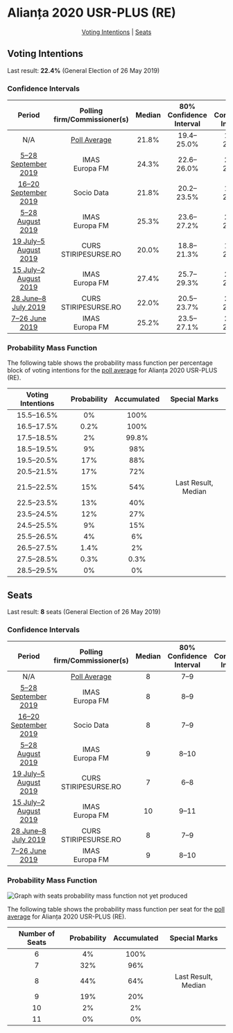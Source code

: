 # Alianța 2020 USR-PLUS (RE)

<p align="center"><a href="#voting-intentions">Voting Intentions</a> | <a href="#seats">Seats</a></p>

## Voting Intentions

Last result: **22.4%** (General Election of 26 May 2019)

### Confidence Intervals

| Period     | Polling firm/Commissioner(s) | Median | 80% Confidence Interval | 90% Confidence Interval | 95% Confidence Interval | 99% Confidence Interval |
|:----------:|:----------------:|:-----------:|:-----------------------:|:-----------------------:|:-----------------------:|:-----------------------:|
| N/A | [Poll Average](average.html) | 21.8% | 19.4–25.0% | 19.0–25.7% | 18.6–26.3% | 17.9–27.3% |
| [5–28 September 2019](2019-09-28-IMAS.html) | IMAS <br> Europa FM | 24.3% | 22.6–26.0% | 22.1–26.6% | 21.7–27.0% | 20.9–27.9% |
| [16–20 September 2019](2019-09-20-SocioData.html) | Socio Data | 21.8% | 20.2–23.5% | 19.8–23.9% | 19.4–24.4% | 18.7–25.2% |
| [5–28 August 2019](2019-08-28-IMAS.html) | IMAS <br> Europa FM | 25.3% | 23.6–27.2% | 23.2–27.7% | 22.8–28.1% | 22.0–29.0% |
| [19 July–5 August 2019](2019-08-05-CURS.html) | CURS <br> STIRIPESURSE.RO | 20.0% | 18.8–21.3% | 18.4–21.7% | 18.1–22.0% | 17.5–22.7% |
| [15 July–2 August 2019](2019-08-02-IMAS.html) | IMAS <br> Europa FM | 27.4% | 25.7–29.3% | 25.2–29.8% | 24.8–30.3% | 23.9–31.2% |
| [28 June–8 July 2019](2019-07-08-CURS.html) | CURS <br> STIRIPESURSE.RO | 22.0% | 20.5–23.7% | 20.0–24.2% | 19.6–24.6% | 18.9–25.4% |
| [7–26 June 2019](2019-06-26-IMAS.html) | IMAS <br> Europa FM | 25.2% | 23.5–27.1% | 23.1–27.6% | 22.7–28.0% | 21.9–28.9% |

### Probability Mass Function

The following table shows the probability mass function per percentage block of voting intentions for the [poll average](average.html) for Alianța 2020 USR-PLUS (RE).

| Voting Intentions | Probability | Accumulated | Special Marks |
|:-----------------:|:-----------:|:-----------:|:-------------:|
| 15.5–16.5% | 0% | 100% |  |
| 16.5–17.5% | 0.2% | 100% |  |
| 17.5–18.5% | 2% | 99.8% |  |
| 18.5–19.5% | 9% | 98% |  |
| 19.5–20.5% | 17% | 88% |  |
| 20.5–21.5% | 17% | 72% |  |
| 21.5–22.5% | 15% | 54% | Last Result, Median |
| 22.5–23.5% | 13% | 40% |  |
| 23.5–24.5% | 12% | 27% |  |
| 24.5–25.5% | 9% | 15% |  |
| 25.5–26.5% | 4% | 6% |  |
| 26.5–27.5% | 1.4% | 2% |  |
| 27.5–28.5% | 0.3% | 0.3% |  |
| 28.5–29.5% | 0% | 0% |  |


## Seats

Last result: **8** seats (General Election of 26 May 2019)

### Confidence Intervals

| Period     | Polling firm/Commissioner(s) | Median | 80% Confidence Interval | 90% Confidence Interval | 95% Confidence Interval | 99% Confidence Interval |
|:----------:|:----------------:|:------:|:-----------------------:|:-----------------------:|:-----------------------:|:-----------------------:|
| N/A | [Poll Average](average.html) | 8 | 7–9 | 7–9 | 6–9 | 6–10 |
| [5–28 September 2019](2019-09-28-IMAS.html) | IMAS <br> Europa FM | 8 | 8–9 | 7–9 | 7–10 | 7–10 |
| [16–20 September 2019](2019-09-20-SocioData.html) | Socio Data | 8 | 7–9 | 7–9 | 7–9 | 7–9 |
| [5–28 August 2019](2019-08-28-IMAS.html) | IMAS <br> Europa FM | 9 | 8–10 | 8–10 | 8–10 | 8–11 |
| [19 July–5 August 2019](2019-08-05-CURS.html) | CURS <br> STIRIPESURSE.RO | 7 | 6–8 | 6–8 | 6–8 | 6–8 |
| [15 July–2 August 2019](2019-08-02-IMAS.html) | IMAS <br> Europa FM | 10 | 9–11 | 9–11 | 9–11 | 9–12 |
| [28 June–8 July 2019](2019-07-08-CURS.html) | CURS <br> STIRIPESURSE.RO | 8 | 7–9 | 7–9 | 7–9 | 7–9 |
| [7–26 June 2019](2019-06-26-IMAS.html) | IMAS <br> Europa FM | 9 | 8–10 | 8–10 | 8–10 | 8–11 |

### Probability Mass Function

![Graph with seats probability mass function not yet produced](average-seats-pmf-alianța2020usr-plusre.png "Seats Probability Mass Function")

The following table shows the probability mass function per seat for the [poll average](average.html) for Alianța 2020 USR-PLUS (RE).

| Number of Seats | Probability | Accumulated | Special Marks |
|:---------------:|:-----------:|:-----------:|:-------------:|
| 6 | 4% | 100% |  |
| 7 | 32% | 96% |  |
| 8 | 44% | 64% | Last Result, Median |
| 9 | 19% | 20% |  |
| 10 | 2% | 2% |  |
| 11 | 0% | 0% |  |


